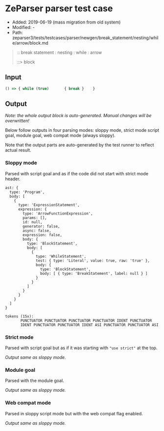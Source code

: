 # ZeParser parser test case

- Added: 2019-06-19 (mass migration from old system)
- Modified: -
- Path: zeparser3/tests/testcases/parser/newgen/break_statement/nesting/while/arrow/block.md

> :: break statement : nesting : while : arrow
>
> ::> block

## Input

`````js
() => { while (true)       { break }    }
`````

## Output

_Note: the whole output block is auto-generated. Manual changes will be overwritten!_

Below follow outputs in four parsing modes: sloppy mode, strict mode script goal, module goal, web compat mode (always sloppy).

Note that the output parts are auto-generated by the test runner to reflect actual result.

### Sloppy mode

Parsed with script goal and as if the code did not start with strict mode header.

`````
ast: {
  type: 'Program',
  body: [
    {
      type: 'ExpressionStatement',
      expression: {
        type: 'ArrowFunctionExpression',
        params: [],
        id: null,
        generator: false,
        async: false,
        expression: false,
        body: {
          type: 'BlockStatement',
          body: [
            {
              type: 'WhileStatement',
              test: { type: 'Literal', value: true, raw: 'true' },
              body: {
                type: 'BlockStatement',
                body: [ { type: 'BreakStatement', label: null } ]
              }
            }
          ]
        }
      }
    }
  ]
}

tokens (15x):
       PUNCTUATOR PUNCTUATOR PUNCTUATOR PUNCTUATOR IDENT PUNCTUATOR
       IDENT PUNCTUATOR PUNCTUATOR IDENT ASI PUNCTUATOR PUNCTUATOR ASI
`````

### Strict mode

Parsed with script goal but as if it was starting with `"use strict"` at the top.

_Output same as sloppy mode._

### Module goal

Parsed with the module goal.

_Output same as sloppy mode._

### Web compat mode

Parsed in sloppy script mode but with the web compat flag enabled.

_Output same as sloppy mode._
